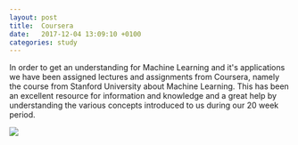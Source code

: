 ```yaml
---
layout: post
title:  Coursera
date:   2017-12-04 13:09:10 +0100
categories: study
---
```


In order to get an understanding for Machine Learning and it's applications we have been assigned lectures and assignments from Coursera, namely the course from Stanford University about Machine Learning. This has been an excellent resource for information and knowledge and a great help by understanding the various concepts introduced to us during our 20 week period.

<div class="fluid-media">
  <img src="{{ "/public/images/coursera.png" | prepend: site.baseurl }}?{{site.time | date: '%s%N'}}" />
</div>